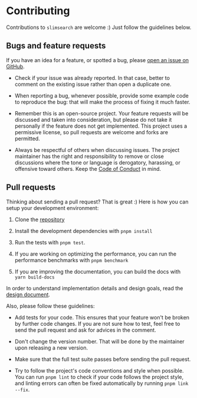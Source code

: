 # Contributing

Contributions to `slimsearch` are welcome :) Just follow the guidelines below.

## Bugs and feature requests

If you have an idea for a feature, or spotted a bug, please [open an
issue on GitHub](https://github.com/Mister-Hope/slimsearch/issues).

- Check if your issue was already reported. In that case, better
  to comment on the existing issue rather than open a duplicate one.

- When reporting a bug, whenever possible, provide some example code to
  reproduce the bug: that will make the process of fixing it much faster.

- Remember this is an open-source project. Your feature requests will be
  discussed and taken into consideration, but please do not take it
  personally if the feature does not get implemented. This project uses a
  permissive license, so pull requests are welcome and forks are permitted.

- Always be respectful of others when discussing issues. The project
  maintainer has the right and responsibility to remove or close discussions
  where the tone or language is derogatory, harassing, or offensive toward
  others. Keep the [Code of
  Conduct](https://lucaong.github.io/minisearch/manual/CODE_OF_CONDUCT.html)
  in mind.

## Pull requests

Thinking about sending a pull request? That is great :) Here is how you can
setup your development environment:

1. Clone the [repository](https://github.com/Mister-Hope/slimsearch)

2. Install the development dependencies with `pnpm install`

3. Run the tests with `pnpm test`.

4. If you are working on optimizing the performance, you can run the
   performance benchmarks with `pnpm benchmark`

5. If you are improving the documentation, you can build the docs with `yarn
build-docs`

In order to understand implementation details and design goals, read the [design
document](https://lucaong.github.io/minisearch/manual/DESIGN_DOCUMENT.html).

Also, please follow these guidelines:

- Add tests for your code. This ensures that your feature won't be broken by
  further code changes. If you are not sure how to test, feel free to send the
  pull request and ask for advices in the comment.

- Don't change the version number. That will be done by the maintainer upon
  releasing a new version.

- Make sure that the full test suite passes before sending the pull request.

- Try to follow the project's code conventions and style when possible. You
  can run `pnpm lint` to check if your code follows the project style, and
  linting errors can often be fixed automatically by running `pnpm link --fix`.
